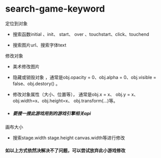 # search-game-keyword

定位到对象

 * 搜索函数initial 、init、 start、 over 、touchstart、click、touchend
 
 * 搜索图片url、搜索字体text

修改对象

  * 美术修改图片
  
  * 隐藏或销毁对象 ，通常是obj.opacity = 0、obj.alpha = 0、obj.visible = false、obj.destory() 。
  
  * 修改对象属性（大小、位置等）， 通常是obj.x = x、 obj.y = x、obj.width=x、obj.height=x、 obj.transform(...)等。
  
  * ##### 要搜一搜此游戏用到的游戏引擎相关api
  

 画布大小

  * 搜索stage.width stage.height canvas.width等进行修改
 
 #### 如以上方式依然决解决不了问题，可以尝试放弃此小游戏修改
